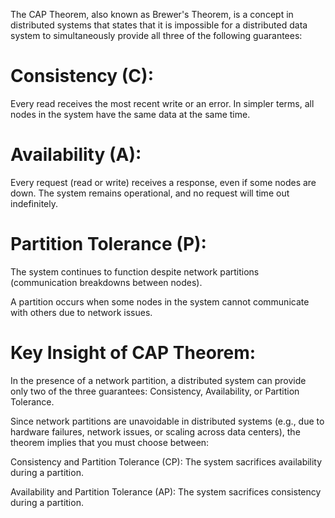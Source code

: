 
The CAP Theorem, also known as Brewer's Theorem, is a concept in distributed systems that states that it is impossible for a distributed data system to simultaneously provide all three of the following guarantees:

# Consistency (C):

Every read receives the most recent write or an error.
In simpler terms, all nodes in the system have the same data at the same time.
# Availability (A):

Every request (read or write) receives a response, even if some nodes are down.
The system remains operational, and no request will time out indefinitely.
# Partition Tolerance (P):

The system continues to function despite network partitions (communication breakdowns between nodes).

A partition occurs when some nodes in the system cannot communicate with others due to network issues.
# Key Insight of CAP Theorem:
In the presence of a network partition, a distributed system can provide only two of the three guarantees: Consistency, Availability, or Partition Tolerance.

Since network partitions are unavoidable in distributed systems (e.g., due to hardware failures, network issues, or scaling across data centers), the theorem implies that you must choose between:

Consistency and Partition Tolerance (CP): The system sacrifices availability during a partition.

Availability and Partition Tolerance (AP): The system sacrifices consistency during a partition.